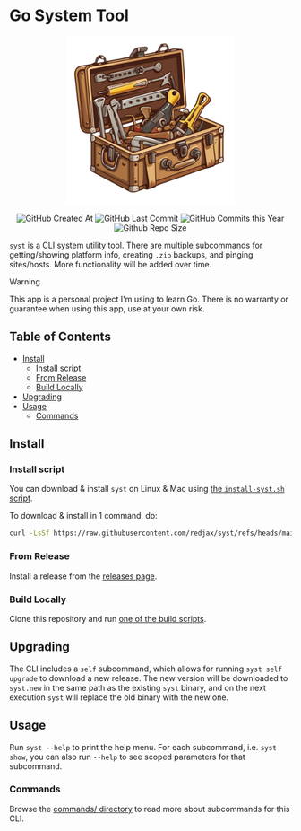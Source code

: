 # Go System Tool <!-- omit in toc -->

<!-- Repo image -->
<p align="center">
  <picture>
    <source media="(prefers-color-scheme: dark)" srcset=".assets/img/toolbox.png">
    <img src=".assets/img/toolbox.png" height="300">
  </picture>
</p>

<!-- Badges/shields -->
<p align="center">
  <img alt="GitHub Created At" src="https://img.shields.io/github/created-at/redjax/syst">
  <img alt="GitHub Last Commit" src="https://img.shields.io/github/last-commit/redjax/syst">
  <img alt="GitHub Commits this Year" src="https://img.shields.io/github/commit-activity/y/redjax/syst">
  <img alt="Github Repo Size" src="https://img.shields.io/github/repo-size/redjax/syst">
</p>

`syst` is a CLI system utility tool. There are multiple subcommands for getting/showing platform info, creating `.zip` backups, and pinging sites/hosts. More functionality will be added over time.

>[!WARNING]
>
> This app is a personal project I'm using to learn Go. There is no warranty or guarantee when using this app, use at your own risk.

## Table of Contents <!-- omit in toc -->

- [Install](#install)
  - [Install script](#install-script)
  - [From Release](#from-release)
  - [Build Locally](#build-locally)
- [Upgrading](#upgrading)
- [Usage](#usage)
  - [Commands](#commands)

## Install

### Install script

You can download & install `syst` on Linux & Mac using [the `install-syst.sh` script](./scripts/install-syst.sh).

To download & install in 1 command, do:

```bash
curl -LsSf https://raw.githubusercontent.com/redjax/syst/refs/heads/main/scripts/install-syst.sh | sh
```

### From Release

Install a release from the [releases page](https://github.com/redjax/syst/releases/latest).

### Build Locally

Clone this repository and run [one of the build scripts](./scripts/build/).

## Upgrading

The CLI includes a `self` subcommand, which allows for running `syst self upgrade` to download a new release. The new version will be downloaded to `syst.new` in the same path as the existing `syst` binary, and on the next execution `syst` will replace the old binary with the new one.

## Usage

Run `syst --help` to print the help menu. For each subcommand, i.e. `syst show`, you can also run `--help` to see scoped parameters for that subcommand.

### Commands

Browse the [commands/ directory](./internal/commands/) to read more about subcommands for this CLI.
